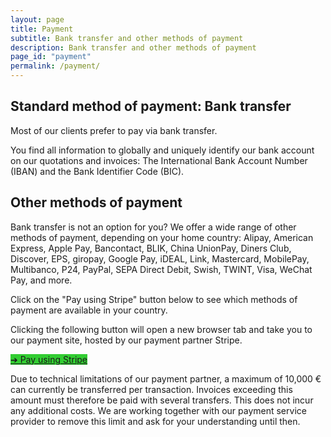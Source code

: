```yaml
---
layout: page
title: Payment
subtitle: Bank transfer and other methods of payment
description: Bank transfer and other methods of payment
page_id: "payment"
permalink: /payment/
---
```


<h2>Standard method of payment: Bank transfer</h2>
<p>Most of our clients prefer to pay via bank transfer.</p>

<p>You find all information to globally and uniquely identify our bank account on our quotations and invoices: The International Bank Account Number (IBAN) and the Bank Identifier Code (BIC).</p>

<h2>Other methods of payment</h2>
<p>Bank transfer is not an option for you? We offer a wide range of other methods of payment, depending on your home country: Alipay, American Express, Apple Pay, Bancontact, BLIK, China UnionPay, Diners Club, Discover, EPS, giropay, Google Pay, iDEAL, Link, Mastercard, MobilePay, Multibanco, P24, PayPal, SEPA Direct Debit, Swish, TWINT, Visa, WeChat Pay, and more.</p>

<p>Click on the "Pay using Stripe" button below to see which methods of payment are available in your country.</p>

<p>Clicking the following button will open a new browser tab and take you to our payment site, hosted by our payment partner Stripe.</p>

<p><a href="https://buy.stripe.com/5kA9AX37u4VteBO5kk?locale=en" target="_blank" class="button is-link is-normal is-hover has-text-black has-text-weight-bold" style="background-color: limegreen">➔ Pay using Stripe</a></p>

<p>Due to technical limitations of our payment partner, a maximum of 10,000 € can currently be transferred per transaction. Invoices exceeding this amount must therefore be paid with several transfers. This does not incur any additional costs. We are working together with our payment service provider to remove this limit and ask for your understanding until then.</p>
